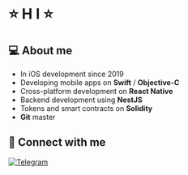 # ⭐ H I ⭐️

## 💻 About me

- In iOS development since 2019 
- Developing mobile apps on **Swift** / **Objective-C**
- Сross-platform development on **React Native**
- Backend development using **NestJS**
- Tokens and smart contracts on **Solidity**
- **Git** master

## 🤝 Connect with me

[![Telegram](https://img.shields.io/static/v1?style=for-the-badge&message=Telegram&color=26A5E4&logo=Telegram&logoColor=FFFFFF&label=)](https://t.me/matv13v)
